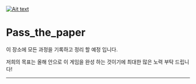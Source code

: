 [![Ait text](파일경로 "title")](https://github.com/myamya-60/Passthepaper.github.io/issues/1#issue-1696251053)

# Pass_the_paper

이 장소에 모든 과정을 기록하고 정리 할 예정 입니다.

저희의 목표는 올해 안으로 이 게임을 완성 하는 것이기에 최대한 많은 노력 부탁 드립니다!

-----------------------------------------------
